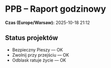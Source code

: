 # PPB – Raport godzinowy
**Czas (Europe/Warsaw):** 2025-10-18 21:12

## Status projektów
- Bezpieczny Pieszy — OK
- Zwolnij przy przejściu — OK
- Odblask ratuje życie — OK

